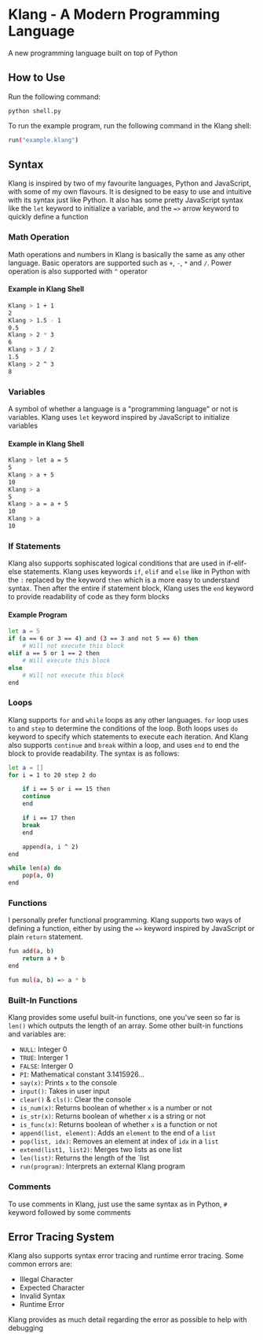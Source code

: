 # Klang - A Modern Programming Language

A new programming language built on top of Python

## How to Use

Run the following command:

```
python shell.py
```

To run the example program, run the following command in the Klang shell:

```sh
run("example.klang")
```

## Syntax

Klang is inspired by two of my favourite languages, Python and JavaScript, with some of my own flavours. It is designed to be easy to use and intuitive with its syntax just like Python. It also has some pretty JavaScript syntax like the `let` keyword to initialize a variable, and the `=>` arrow keyword to quickly define a function

### Math Operation

Math operations and numbers in Klang is basically the same as any other language. Basic operators are supported such as `+`, `-`, `*` and `/`. Power operation is also supported with `^` operator

#### Example in Klang Shell

```sh
Klang > 1 + 1
2
Klang > 1.5 - 1
0.5
Klang > 2 * 3
6
Klang > 3 / 2
1.5
Klang > 2 ^ 3
8
```

### Variables

A symbol of whether a language is a "programming language" or not is variables. Klang uses `let` keyword inspired by JavaScript to initialize variables

#### Example in Klang Shell

```sh
Klang > let a = 5
5
Klang > a + 5
10
Klang > a
5
Klang > a = a + 5
10
Klang > a
10
```

### If Statements

Klang also supports sophiscated logical conditions that are used in if-elif-else statements. Klang uses keywords `if`, `elif` and `else` like in Python with the `:` replaced by the keyword `then` which is a more easy to understand syntax. Then after the entire if statement block, Klang uses the `end` keyword to provide readability of code as they form blocks

#### Example Program

```sh
let a = 5
if (a == 6 or 3 == 4) and (3 == 3 and not 5 == 6) then
	# Will not execute this block
elif a == 5 or 1 == 2 then
	# Will execute this block
else
	# Will not execute this block
end
```

### Loops

Klang supports `for` and `while` loops as any other languages. `for` loop uses `to` and `step` to determine the conditions of the loop. Both loops uses `do` keyword to specify which statements to execute each iteration. And Klang also supports `continue` and `break` within a loop, and uses `end` to end the block to provide readability. The syntax is as follows:

```sh
let a = []
for i = 1 to 20 step 2 do

    if i == 5 or i == 15 then
	continue
    end

    if i == 17 then
	break
    end

    append(a, i ^ 2)
end

while len(a) do
    pop(a, 0)
end
```

### Functions

I personally prefer functional programming. Klang supports two ways of defining a function, either by using the `=>` keyword inspired by JavaScript or plain `return` statement.

```sh
fun add(a, b)
    return a + b
end

fun mul(a, b) => a * b
```

### Built-In Functions

Klang provides some useful built-in functions, one you've seen so far is `len()` which outputs the length of an array. Some other built-in functions and variables are:

- `NULL`: Integer 0
- `TRUE`: Interger 1
- `FALSE`: Interger 0
- `PI`: Mathematical constant 3.1415926...
- `say(x)`: Prints `x` to the console
- `input()`: Takes in user input
- `clear()` & `cls()`: Clear the console
- `is_num(x)`: Returns boolean of whether `x` is a number or not
- `is_str(x)`: Returns boolean of whether `x` is a string or not
- `is_func(x)`: Returns boolean of whether `x` is a function or not
- `append(list, element)`: Adds an `element` to the end of a `list`
- `pop(list, idx)`: Removes an element at index of `idx` in a `list`
- `extend(list1, list2)`: Merges two lists as one list
- `len(list)`: Returns the length of the `list
- `run(program)`: Interprets an external Klang program

### Comments

To use comments in Klang, just use the same syntax as in Python, `#` keyword followed by some comments

## Error Tracing System

Klang also supports syntax error tracing and runtime error tracing. Some common errors are:

- Illegal Character
- Expected Character
- Invalid Syntax
- Runtime Error

Klang provides as much detail regarding the error as possible to help with debugging
